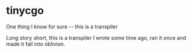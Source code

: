 # tinycgo
One thing I know for sure -- this is a transpiler 

Long story short, this is a transpiler I wrote some time ago, ran it once and made it fall into oblivion. 
